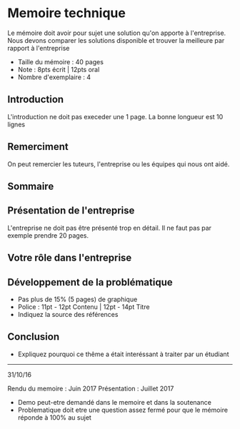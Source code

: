 # Memoire technique

Le mémoire doit avoir pour sujet une solution qu'on apporte à l'entreprise. Nous devons comparer les solutions disponible et trouver la meilleure par rapport à l'entreprise

* Taille du mémoire : 40 pages
* Note : 8pts écrit | 12pts oral
* Nombre d'exemplaire : 4


## Introduction

L'introduction ne doit pas execeder une 1 page. La bonne longueur est 10 lignes

## Remerciment

On peut remercier les tuteurs, l'entreprise ou les équipes qui nous ont aidé.

## Sommaire

## Présentation de l'entreprise

L'entreprise ne doit pas être présenté trop en détail. Il ne faut pas par exemple prendre 20 pages.

## Votre rôle dans l'entreprise

## Développement de la problématique

* Pas plus de 15% (5 pages) de graphique
* Police : 11pt - 12pt Contenu | 12pt - 14pt Titre
* Indiquez la source des références

## Conclusion

* Expliquez pourquoi ce thême a était interéssant à traiter par un étudiant

----
31/10/16

Rendu du memoire : Juin 2017
Présentation : Juillet 2017

* Demo peut-etre demandé dans le memoire et dans la soutenance
* Problematique doit etre une question assez fermé pour que le mémoire réponde à 100% au sujet
